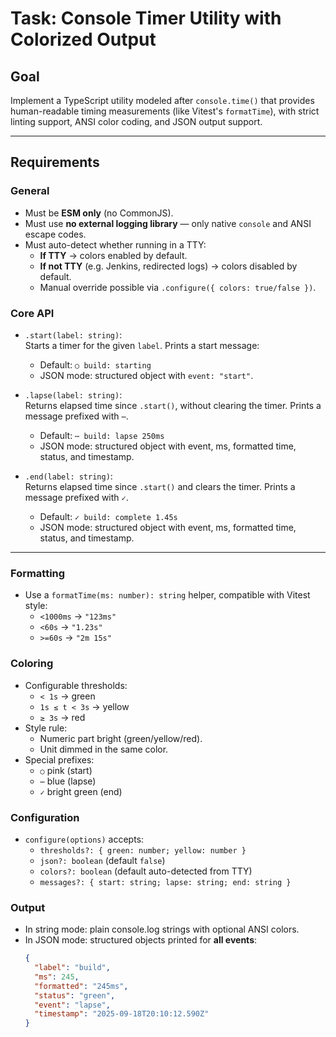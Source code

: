 # Task: Console Timer Utility with Colorized Output

## Goal

Implement a TypeScript utility modeled after `console.time()` that provides human-readable timing measurements (like Vitest's `formatTime`), with strict linting support, ANSI color coding, and JSON output support.

---

## Requirements

### General

- Must be **ESM only** (no CommonJS).
- Must use **no external logging library** — only native `console` and ANSI escape codes.
- Must auto-detect whether running in a TTY:
  - **If TTY** → colors enabled by default.
  - **If not TTY** (e.g. Jenkins, redirected logs) → colors disabled by default.
  - Manual override possible via `.configure({ colors: true/false })`.

### Core API

- `.start(label: string)`:  
  Starts a timer for the given `label`. Prints a start message:

  - Default: `○ build: starting`
  - JSON mode: structured object with `event: "start"`.

- `.lapse(label: string)`:  
  Returns elapsed time since `.start()`, without clearing the timer. Prints a message prefixed with `⋯`.

  - Default: `⋯ build: lapse 250ms`
  - JSON mode: structured object with event, ms, formatted time, status, and timestamp.

- `.end(label: string)`:  
  Returns elapsed time since `.start()` and clears the timer. Prints a message prefixed with `✓`.
  - Default: `✓ build: complete 1.45s`
  - JSON mode: structured object with event, ms, formatted time, status, and timestamp.

---

### Formatting

- Use a `formatTime(ms: number): string` helper, compatible with Vitest style:
  - `<1000ms` → `"123ms"`
  - `<60s` → `"1.23s"`
  - `>=60s` → `"2m 15s"`

### Coloring

- Configurable thresholds:
  - `< 1s` → green
  - `1s ≤ t < 3s` → yellow
  - `≥ 3s` → red
- Style rule:
  - Numeric part bright (green/yellow/red).
  - Unit dimmed in the same color.
- Special prefixes:
  - `○` pink (start)
  - `⋯` blue (lapse)
  - `✓` bright green (end)

### Configuration

- `configure(options)` accepts:
  - `thresholds?: { green: number; yellow: number }`
  - `json?: boolean` (default `false`)
  - `colors?: boolean` (default auto-detected from TTY)
  - `messages?: { start: string; lapse: string; end: string }`

### Output

- In string mode: plain console.log strings with optional ANSI colors.
- In JSON mode: structured objects printed for **all events**:
  ```json
  {
    "label": "build",
    "ms": 245,
    "formatted": "245ms",
    "status": "green",
    "event": "lapse",
    "timestamp": "2025-09-18T20:10:12.590Z"
  }
  ```
